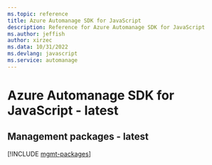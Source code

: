 ```yaml
---
ms.topic: reference
title: Azure Automanage SDK for JavaScript
description: Reference for Azure Automanage SDK for JavaScript
ms.author: jeffish
author: xirzec
ms.data: 10/31/2022
ms.devlang: javascript
ms.service: automanage
---
```

# Azure Automanage SDK for JavaScript - latest

## Management packages - latest
[!INCLUDE [mgmt-packages](automanage-mgmt-index.md)]